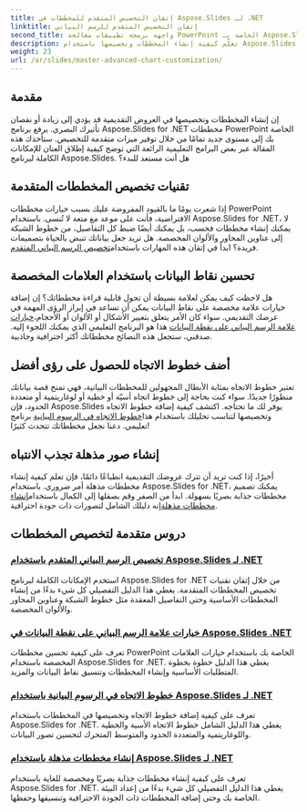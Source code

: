 ```yaml
---
title: إتقان التخصيص المتقدم للمخططات في Aspose.Slides لـ .NET
linktitle: إتقان التخصيص المتقدم للرسم البياني
second_title: واجهة برمجة تطبيقات معالجة PowerPoint الخاصة بـ Aspose.Slides .NET
description: تعلّم كيفية إنشاء المخططات وتخصيصها باستخدام Aspose.Slides for .NET. تعلّم تقنيات متقدمة لإنشاء خطوط الاتجاه والعلامات وتصورات البيانات المذهلة.
weight: 23
url: /ar/slides/master-advanced-chart-customization/
---
```

## مقدمة

إن إنشاء المخططات وتخصيصها في العروض التقديمية قد يؤدي إلى زيادة أو نقصان تأثيرك البصري. يرفع برنامج Aspose.Slides for .NET مخططات PowerPoint الخاصة بك إلى مستوى جديد تمامًا من خلال توفير ميزات متقدمة للتخصيص. ستأخذك هذه المقالة عبر بعض البرامج التعليمية الرائعة التي توضح كيفية إطلاق العنان للإمكانات الكاملة لبرنامج Aspose.Slides. هل أنت مستعد للبدء؟

## تقنيات تخصيص المخططات المتقدمة

 إذا شعرت يومًا ما بالقيود المفروضة عليك بسبب خيارات مخططات PowerPoint الافتراضية، فأنت على موعد مع متعة لا تُنسى. باستخدام Aspose.Slides for .NET، لا يمكنك إنشاء مخططات فحسب، بل يمكنك أيضًا ضبط كل التفاصيل، من خطوط الشبكة إلى عناوين المحاور والألوان المخصصة. هل تريد جعل بياناتك تنبض بالحياة بتصميمات فريدة؟ ابدأ في إتقان هذه المهارات باستخدام[تخصيص الرسم البياني المتقدم](./advanced-chart-customization/).

## تحسين نقاط البيانات باستخدام العلامات المخصصة

هل لاحظت كيف يمكن لعلامة بسيطة أن تحول قابلية قراءة مخططاتك؟ إن إضافة خيارات علامة مخصصة على نقاط البيانات يمكن أن تساعد في إبراز الرؤى المهمة في عرضك التقديمي. سواء كان الأمر يتعلق بتغيير الأشكال أو الألوان أو الأحجام،[خيارات علامة الرسم البياني على نقطة البيانات](./chart-marker-options/) هذا هو البرنامج التعليمي الذي يمكنك اللجوء إليه. صدقني، ستجعل هذه النصائح مخططاتك أكثر احترافية وجاذبية.

## أضف خطوط الاتجاه للحصول على رؤى أفضل

 تعتبر خطوط الاتجاه بمثابة الأبطال المجهولين للمخططات البيانية، فهي تمنح قصة بياناتك منظورًا جديدًا. سواء كنت بحاجة إلى خطوط اتجاه أسيّة أو خطية أو لوغاريتمية أو متعددة الحدود، فإن Aspose.Slides يوفر لك ما تحتاجه. اكتشف كيفية إضافة خطوط الاتجاه وتخصيصها لتناسب تحليلك باستخدام هذا[خطوط الاتجاه في الرسوم البيانية](./trend-lines-in-charts/) برنامج تعليمي. دعنا نجعل مخططاتك تتحدث كثيرًا!

## إنشاء صور مذهلة تجذب الانتباه

أخيرًا، إذا كنت تريد أن تترك عروضك التقديمية انطباعًا دائمًا، فإن تعلم كيفية إنشاء مخططات مذهلة أمر ضروري. باستخدام Aspose.Slides for .NET، يمكنك تصميم مخططات جذابة بصريًا بسهولة. ابدأ من الصفر وقم بصقلها إلى الكمال باستخدام[إنشاء مخططات مذهلة](./create-stunning-chart/)إنه دليلك الشامل لتصورات ذات جودة احترافية.

## دروس متقدمة لتخصيص المخططات
### [تخصيص الرسم البياني المتقدم باستخدام Aspose.Slides لـ .NET](./advanced-chart-customization/)
استخدم الإمكانات الكاملة لبرنامج Aspose.Slides for .NET من خلال إتقان تقنيات تخصيص المخططات المتقدمة. يغطي هذا الدليل التفصيلي كل شيء بدءًا من إنشاء المخططات الأساسية وحتى التفاصيل المعقدة مثل خطوط الشبكة وعناوين المحاور والألوان المخصصة.
### [خيارات علامة الرسم البياني على نقطة البيانات في Aspose.Slides .NET](./chart-marker-options/)
تعرف على كيفية تحسين مخططات PowerPoint الخاصة بك باستخدام خيارات العلامات المخصصة باستخدام Aspose.Slides for .NET. يغطي هذا الدليل خطوة بخطوة المتطلبات الأساسية وإنشاء المخططات وتنسيق نقاط البيانات والمزيد.
### [خطوط الاتجاه في الرسوم البيانية باستخدام Aspose.Slides لـ .NET](./trend-lines-in-charts/)
تعرف على كيفية إضافة خطوط الاتجاه وتخصيصها في المخططات باستخدام Aspose.Slides for .NET. يغطي هذا الدليل الشامل خطوط الاتجاه الأسية والخطية واللوغاريتمية والمتعددة الحدود والمتوسط المتحرك لتحسين تصور البيانات.
### [إنشاء مخططات مذهلة باستخدام Aspose.Slides لـ .NET](./create-stunning-chart/)
تعرف على كيفية إنشاء مخططات جذابة بصريًا ومخصصة للغاية باستخدام Aspose.Slides for .NET. يغطي هذا الدليل التفصيلي كل شيء بدءًا من إعداد البيئة الخاصة بك وحتى إضافة المخططات ذات الجودة الاحترافية وتنسيقها وحفظها.